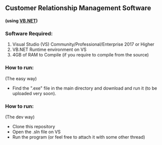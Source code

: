## Customer Relationship Management Software
#### (using [VB.NET](https://en.wikipedia.org/wiki/Visual_Basic_.NET))
### Software Required:
1. Visual Studio (VS) Community/Professional/Enterprise 2017 or Higher
2. VB.NET Runtime environment on VS
3. 4GB of RAM to Compile (if you require to compile from the source)

### How to run:
(The easy way)
* Find the ".exe" file in the main directory and download and run it 
(to be uploaded very soon).


### How to run:
(The dev way)
* Clone this repository
* Open the .sln file on VS
* Run the program (or feel free to attach it with some other thread)
